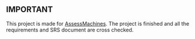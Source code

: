 ## IMPORTANT

This project is made for [AssessMachines](https://assessmachine.com). The project is finished and all the requirements and SRS document are cross checked.